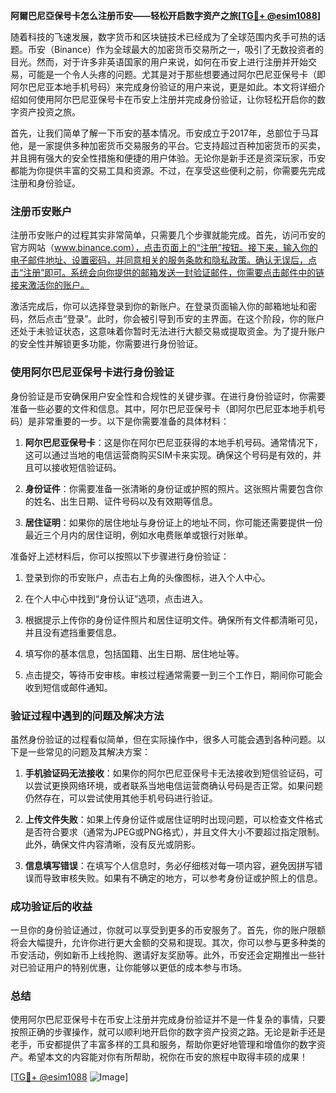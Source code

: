 **阿爾巴尼亞保号卡怎么注册币安——轻松开启数字资产之旅[[TG💪+ @esim1088](https://t.me/s/esim1088)]**

随着科技的飞速发展，数字货币和区块链技术已经成为了全球范围内炙手可热的话题。币安（Binance）作为全球最大的加密货币交易所之一，吸引了无数投资者的目光。然而，对于许多非英语国家的用户来说，如何在币安上进行注册并开始交易，可能是一个令人头疼的问题。尤其是对于那些想要通过阿尔巴尼亚保号卡（即阿尔巴尼亚本地手机号码）来完成身份验证的用户来说，更是如此。本文将详细介绍如何使用阿尔巴尼亚保号卡在币安上注册并完成身份验证，让你轻松开启你的数字资产投资之旅。

首先，让我们简单了解一下币安的基本情况。币安成立于2017年，总部位于马耳他，是一家提供多种加密货币交易服务的平台。它支持超过百种加密货币的买卖，并且拥有强大的安全性措施和便捷的用户体验。无论你是新手还是资深玩家，币安都能为你提供丰富的交易工具和资源。不过，在享受这些便利之前，你需要先完成注册和身份验证。

### 注册币安账户

注册币安账户的过程其实非常简单，只需要几个步骤就能完成。首先，访问币安的官方网站（www.binance.com），点击页面上的“注册”按钮。接下来，输入你的电子邮件地址、设置密码，并同意相关的服务条款和隐私政策。确认无误后，点击“注册”即可。系统会向你提供的邮箱发送一封验证邮件，你需要点击邮件中的链接来激活你的账户。

激活完成后，你可以选择登录到你的新账户。在登录页面输入你的邮箱地址和密码，然后点击“登录”。此时，你会被引导到币安的主界面。在这个阶段，你的账户还处于未验证状态，这意味着你暂时无法进行大额交易或提取资金。为了提升账户的安全性并解锁更多功能，你需要进行身份验证。

### 使用阿尔巴尼亚保号卡进行身份验证

身份验证是币安确保用户安全性和合规性的关键步骤。在进行身份验证时，你需要准备一些必要的文件和信息。其中，阿尔巴尼亚保号卡（即阿尔巴尼亚本地手机号码）是非常重要的一步。以下是你需要准备的具体材料：

1. **阿尔巴尼亚保号卡**：这是你在阿尔巴尼亚获得的本地手机号码。通常情况下，这可以通过当地的电信运营商购买SIM卡来实现。确保这个号码是有效的，并且可以接收短信验证码。
   
2. **身份证件**：你需要准备一张清晰的身份证或护照的照片。这张照片需要包含你的姓名、出生日期、证件号码以及有效期等信息。

3. **居住证明**：如果你的居住地址与身份证上的地址不同，你可能还需要提供一份最近三个月内的居住证明，例如水电费账单或银行对账单。

准备好上述材料后，你可以按照以下步骤进行身份验证：

1. 登录到你的币安账户，点击右上角的头像图标，进入个人中心。
   
2. 在个人中心中找到“身份认证”选项，点击进入。

3. 根据提示上传你的身份证件照片和居住证明文件。确保所有文件都清晰可见，并且没有遮挡重要信息。

4. 填写你的基本信息，包括国籍、出生日期、居住地址等。

5. 点击提交，等待币安审核。审核过程通常需要一到三个工作日，期间你可能会收到短信或邮件通知。

### 验证过程中遇到的问题及解决方法

虽然身份验证的过程看似简单，但在实际操作中，很多人可能会遇到各种问题。以下是一些常见的问题及其解决方案：

1. **手机验证码无法接收**：如果你的阿尔巴尼亚保号卡无法接收到短信验证码，可以尝试更换网络环境，或者联系当地电信运营商确认号码是否正常。如果问题仍然存在，可以尝试使用其他手机号码进行验证。

2. **上传文件失败**：如果上传身份证件或居住证明时出现问题，可以检查文件格式是否符合要求（通常为JPEG或PNG格式），并且文件大小不要超过指定限制。此外，确保文件内容清晰，没有反光或阴影。

3. **信息填写错误**：在填写个人信息时，务必仔细核对每一项内容，避免因拼写错误而导致审核失败。如果有不确定的地方，可以参考身份证或护照上的信息。

### 成功验证后的收益

一旦你的身份验证通过，你就可以享受到更多的币安服务了。首先，你的账户限额将会大幅提升，允许你进行更大金额的交易和提现。其次，你可以参与更多种类的币安活动，例如新币上线抢购、邀请好友奖励等。此外，币安还会定期推出一些针对已验证用户的特别优惠，让你能够以更低的成本参与市场。

### 总结

使用阿尔巴尼亚保号卡在币安上注册并完成身份验证并不是一件复杂的事情，只要按照正确的步骤操作，就可以顺利地开启你的数字资产投资之路。无论是新手还是老手，币安都提供了丰富多样的工具和服务，帮助你更好地管理和增值你的数字资产。希望本文的内容能对你有所帮助，祝你在币安的旅程中取得丰硕的成果！

[[TG💪+ @esim1088](https://t.me/s/esim1088) ![Image](https://i.postimg.cc/4NQfJmqS/Snipaste-2025-05-13-00-14-12.png)]